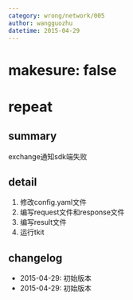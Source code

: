 ```yaml
---
category: wrong/network/005
author: wangguozhu
datetime: 2015-04-29
---
```


# makesure: false
# repeat

## summary

exchange通知sdk端失败

## detail

1. 修改config.yaml文件
1. 编写request文件和response文件
1. 编写result文件
1. 运行tkit

## changelog

- 2015-04-29: 初始版本
- 2015-04-29: 初始版本
